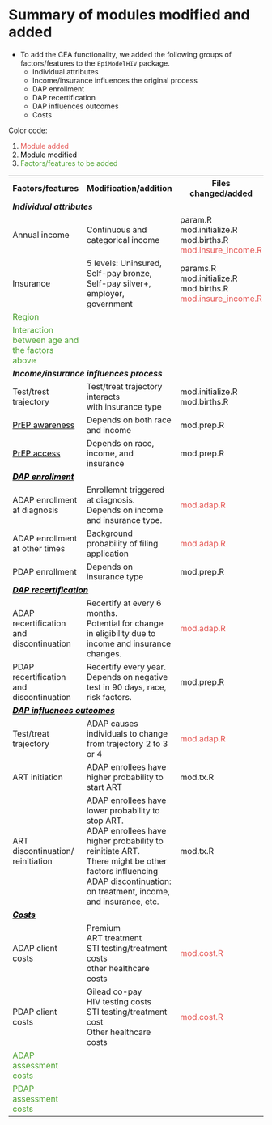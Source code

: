 # Summary of modules modified and added

* To add the CEA functionality, we added the following groups of factors/features to the `EpiModelHIV` package. 
    - Individual attributes
    - Income/insurance influences the original process
    - DAP enrollment
    - DAP recertification
    - DAP influences outcomes
    - Costs

Color code: 
1. <font color="#E55451">Module added</font>
2. <font color="black">Module modified</font>
3. <font color="#4AA02C">Factors/features to be added</font>

<table>
<tr><th><strong>Factors/features</strong></th><th><strong>Modification/addition</strong></th><th><strong>Files changed/added</strong></th></tr>

<tr><td colspan=3><i><b>Individual attributes</b></i></td></tr>

<tr><td>Annual income</td><td>Continuous and categorical income</td><td>param.R<br>mod.initialize.R <br> mod.births.R <br> <font color="#E55451">mod.insure_income.R</font></td></tr>

<tr><td>Insurance</td><td>5 levels: Uninsured, Self-pay bronze, Self-pay silver+, employer, government</td><td>params.R <br> mod.initialize.R <br> mod.births.R <br> <font color="#E55451">mod.insure_income.R</font></td></tr>

<tr><td><font color="#4AA02C">Region</font></td><td></td><td></td></tr>

<tr><td><font color="#4AA02C">Interaction between age and the factors above</font></td><td></td><td></td></tr>

<tr><td colspan=3><i><b>Income/insurance influences process</i></b></td></tr>

<tr><td>Test/trest trajectory</td><td>Test/treat trajectory interacts <br> with insurance type</td><td>mod.initialize.R <br> mod.births.R </td></tr>

<tr><td><u><a href="PrEP.html" style="color: #000000">PrEP awareness</a></u></td><td>Depends on both race and income</td><td>mod.prep.R</td></tr>

<tr><td><u><a href="PrEP.html" style="color: #000000">PrEP access</a></u></td><td>Depends on race, income, and insurance</td><td>mod.prep.R</td></tr>

<tr><td colspan=3><i><b><u><a href="DAPenroll.html" style="color: #000000">DAP enrollment</a></u></i></b></td></tr>

<tr><td>ADAP enrollment at diagnosis</td><td>Enrollemnt triggered at diagnosis.<br>Depends on income and insurance type.</td><td><font color="#E55451">mod.adap.R</font></td></tr>

<tr><td>ADAP enrollment at other times</td><td>Background probability of filing application</td><td><font color="#E55451">mod.adap.R</font></td></tr>

<tr><td>PDAP enrollment</td><td>Depends on insurance type</td><td>mod.prep.R</td></tr>

<tr><td colspan=3><i><b><u><a href="DAPrecert.html" style="color: #000000">DAP recertification</a></u></i></b></td></tr>

<tr><td>ADAP recertification and discontinuation</td><td>Recertify at every 6 months.<br>Potential for change in eligibility due to income and insurance changes.</td><td><font color="#E55451">mod.adap.R</font></td></tr>

<tr><td>PDAP recertification and discontinuation</td><td>Recertify every year.<br>Depends on negative test in 90 days, race, risk factors.</td><td>mod.prep.R</td></tr>

<tr><td colspan=3><i><b><u><a href="DAPoutcome.html" style="color: #000000">DAP influences outcomes</a></u></i></b></td></tr>

<tr><td>Test/treat trajectory</td><td>ADAP causes individuals to change from trajectory 2 to 3 or 4</td><td><font color="#E55451">mod.adap.R</font></td></tr>

<tr><td>ART initiation</td><td>ADAP enrollees have higher probability to start ART</td><td>mod.tx.R</td></tr>

<tr><td>ART discontinuation/<br>reinitiation</td><td>ADAP enrollees have lower probability to stop ART. <br>ADAP enrollees have higher probability to reinitiate ART. <br>There might be other factors influencing ADAP discontinuation: on treatment, income, and insurance, etc.</td><td>mod.tx.R</td></tr>

<tr><td colspan=3><i><b><u><a href="DAPcost.html" style="color: #000000">Costs</a></u></i></b></td></tr>

<tr><td>ADAP client costs</td><td>Premium<br>ART treatment<br>STI testing/treatment costs<br>other healthcare costs</td><td><font color="#E55451">mod.cost.R</font></td></tr>

<tr><td>PDAP client costs</td><td>Gilead co-pay<br>HIV testing costs<br>STI testing/treatment cost<br>Other healthcare costs</td><td><font color="#E55451">mod.cost.R</font></td></tr>

<tr><td><font color="#4AA02C">ADAP assessment costs</font></td><td></td><td></font></td></tr>

<tr><td><font color="#4AA02C">PDAP assessment costs</font></td><td></td><td></td></tr>

</table>






